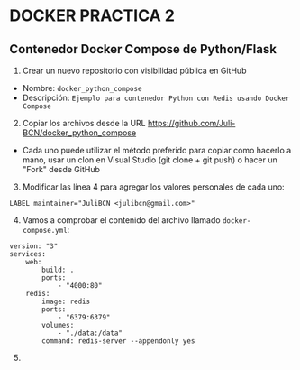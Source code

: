 # DOCKER PRACTICA 2


## Contenedor Docker Compose de Python/Flask
1) Crear un nuevo repositorio con visibilidad pública en GitHub
* Nombre: `docker_python_compose`
* Descripción: `Ejemplo para contenedor Python con Redis usando Docker Compose`
2) Copiar los archivos desde la URL https://github.com/Juli-BCN/docker_python_compose
* Cada uno puede utilizar el método preferido para copiar como hacerlo a mano, usar un clon en Visual Studio (git clone + git push) o hacer un "Fork" desde GitHub
3) Modificar las línea 4 para agregar los valores personales de cada uno:
```
LABEL maintainer="JuliBCN <julibcn@gmail.com>"
```
4) Vamos a comprobar el contenido del archivo llamado `docker-compose.yml`:
```
version: "3"
services:
    web:
        build: .
        ports:
            - "4000:80"
    redis:
        image: redis
        ports:
            - "6379:6379"
        volumes:
            - "./data:/data"
        command: redis-server --appendonly yes
```
5) 

